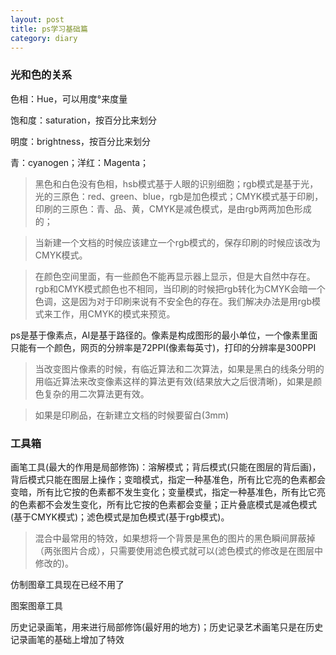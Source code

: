 ```yaml
---
layout: post
title: ps学习基础篇
category: diary
--- 
```

### 光和色的关系

色相：Hue，可以用度°来度量

饱和度：saturation，按百分比来划分

明度：brightness，按百分比来划分

青：cyanogen；洋红：Magenta；

>黑色和白色没有色相，hsb模式基于人眼的识别细胞；rgb模式是基于光，光的三原色：red、green、blue，rgb是加色模式；CMYK模式基于印刷，印刷的三原色：青、品、黄，CMYK是减色模式，是由rgb两两加色形成的；

> 当新建一个文档的时候应该建立一个rgb模式的，保存印刷的时候应该改为CMYK模式。

>在颜色空间里面，有一些颜色不能再显示器上显示，但是大自然中存在。rgb和CMYK模式颜色也不相同，当印刷的时候把rgb转化为CMYK会暗一个色调，这是因为对于印刷来说有不安全色的存在。我们解决办法是用rgb模式来工作，用CMYK的模式来预览。

ps是基于像素点，AI是基于路径的。像素是构成图形的最小单位，一个像素里面只能有一个颜色，网页的分辨率是72PPI(像素每英寸)，打印的分辨率是300PPI

>当改变图片像素的时候，有临近算法和二次算法，如果是黑白的线条分明的用临近算法来改变像素这样的算法更有效(结果放大之后很清晰)，如果是颜色复杂的用二次算法更有效。

>如果是印刷品，在新建立文档的时候要留白(3mm)

### 工具箱

画笔工具(最大的作用是局部修饰)：溶解模式；背后模式(只能在图层的背后画)，背后模式只能在图层上操作；变暗模式，指定一种基准色，所有比它亮的色素都会变暗，所有比它按的色素都不发生变化；变量模式，指定一种基准色，所有比它亮的色素都不会发生变化，所有比它按的色素都会变量；正片叠底模式是减色模式(基于CMYK模式)；滤色模式是加色模式(基于rgb模式)。

>混合中最常用的特效，如果想将一个背景是黑色的图片的黑色瞬间屏蔽掉（两张图片合成），只需要使用滤色模式就可以(滤色模式的修改是在图层中修改的)。

仿制图章工具现在已经不用了

图案图章工具

历史记录画笔，用来进行局部修饰(最好用的地方)；历史记录艺术画笔只是在历史记录画笔的基础上增加了特效